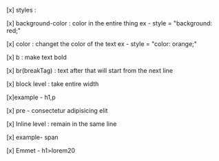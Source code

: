 [x] styles : 

[x] background-color : color in the entire thing
    ex -  style = "background: red;"

[x]  color : changet the color of the text
     ex -  style = "color: orange;"
    

[x]  b : make text bold 

[x] br(breakTag) : text after that will start from the next line 

[x] block level : take entire width 

[x]example - h1,p

[x] pre - consectetur 
          adipisicing 
          elit


[x] Inline level : remain in the same line

[x] example- span 

[x] Emmet  -  h1>lorem20
    
   

   